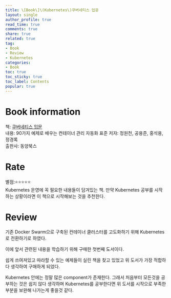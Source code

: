 ```yaml
---
title: \[Book\]\(Kubernetes\)쿠버네티스 입문
layout: single
author_profile: true
read_time: true
comments: true
share: true
related: true
tag:
- Book
- Review
- Kubernetes
categories:
- Book
toc: true
toc_sticky: true
toc_label: Contents
popular: true
---
```

# Book information
책: [쿠버네티스 입문](http://www.kyobobook.co.kr/product/detailViewKor.laf?ejkGb=KOR&mallGb=KOR&barcode=9791157685752&orderClick=LEa&Kc=)  
내용: 90가지 예제로 배우는 컨테이너 관리 자동화 표준
저자: 정원천, 공용준, 홍석용, 정경록  
출판사: 동양북스  
  
# Rate
별점:⭐⭐⭐⭐⭐  
Kubernetes 운영에 꼭 필요한 내용들이 담겨있는 책. 만약 Kubernetes 공부를 시작하는 상황이라면 이 책으로 시작해보는 것을 추천한다.  


# Review
기존 Docker Swarm으로 구축된 컨테이너 클러스터를 고도화하기 위해 Kubernetes로 전환하기로 하였다.  

이에 앞서 관련된 내용을 학습하기 위해 구매한 첫번째 도서이다. 

쉽게 쓰여져있고 따라할 수 있는 예제들이 실린 책을 찾고 있었고 위 도서가 가장 적합하다 생각하여 구매하게 되었다.

Kubernetes 안에는 정말 많은 component가 존재한다.
그래서 처음부터 모든것을 공부하는 것은 쉽지 않다 생각하며 
Kubernetes를 공부한다면 위 도서를 시작으로 부족한 부분을 보완해 나가는게 좋을것 같다.